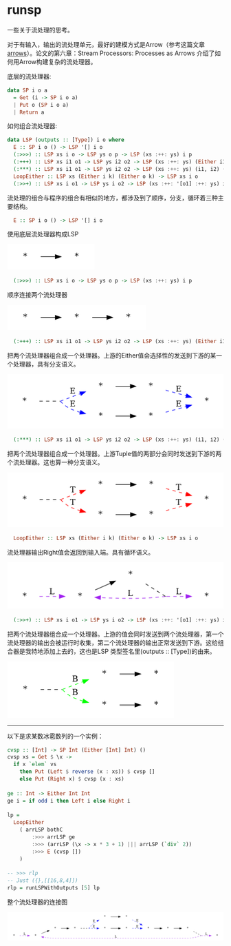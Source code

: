 # runsp
一些关于流处理的思考。

对于有输入，输出的流处理单元，最好的建模方式是Arrow（参考这篇文章[arrows](http://www.cse.chalmers.se/~rjmh/Papers/arrows.pdf)）。论文的第六章：Stream Processors: Processes as Arrows 介绍了如何用Arrow构建复杂的流处理器。

底层的流处理器:
```haskell
data SP i o a
  = Get (i -> SP i o a)
  | Put o (SP i o a)
  | Return a
```

如何组合流处理器:
```haskell
data LSP (outputs :: [Type]) i o where
  E :: SP i o () -> LSP '[] i o
  (:>>>) :: LSP xs i o -> LSP ys o p -> LSP (xs :++: ys) i p
  (:+++) :: LSP xs i1 o1 -> LSP ys i2 o2 -> LSP (xs :++: ys) (Either i1 i2) (Either o1 o2)
  (:***) :: LSP xs i1 o1 -> LSP ys i2 o2 -> LSP (xs :++: ys) (i1, i2) (o1, o2)
  LoopEither :: LSP xs (Either i k) (Either o k) -> LSP xs i o
  (:>>+) :: LSP xs i o1 -> LSP ys i o2 -> LSP (xs :++: '[o1] :++: ys) i o2
```
流处理的组合与程序的组合有相似的地方，都涉及到了顺序，分支，循环着三种主要结构。

```haskell
  E :: SP i o () -> LSP '[] i o
```
使用底层流处理器构成LSP


![SP i o a](data/sp.png)


```haskell
  (:>>>) :: LSP xs i o -> LSP ys o p -> LSP (xs :++: ys) i p
```
顺序连接两个流处理器


![seq](data/seq.png)


```haskell
  (:+++) :: LSP xs i1 o1 -> LSP ys i2 o2 -> LSP (xs :++: ys) (Either i1 i2) (Either o1 o2)
```
把两个流处理器组合成一个处理器。上游的Either值会选择性的发送到下游的某一个处理器，具有分支语义。


![branceEither](data/branchEither.png)


```haskell
  (:***) :: LSP xs i1 o1 -> LSP ys i2 o2 -> LSP (xs :++: ys) (i1, i2) (o1, o2)
```
把两个流处理器组合成一个处理器。上游Tuple值的两部分会同时发送到下游的两个流处理器。这也算一种分支语义。


![branceTuple](data/branchTuple.png)



```haskell
  LoopEither :: LSP xs (Either i k) (Either o k) -> LSP xs i o
```
流处理器输出Right值会返回到输入端。具有循环语义。


![loopEither](data/loopEither.png)



```haskell
  (:>>+) :: LSP xs i o1 -> LSP ys i o2 -> LSP (xs :++: '[o1] :++: ys) i o2
```
把两个流处理器组合成一个处理器。上游的值会同时发送到两个流处理器，第一个流处理器的输出会被运行时收集，第二个流处理器的输出正常发送到下游。这给组合器是我特地添加上去的，这也是LSP 类型签名里(outputs :: [Type])的由来。



![branceBoth](data/branchBoth.png)


--------------------
以下是求某数冰雹数列的一个实例：
```haskell
cvsp :: [Int] -> SP Int (Either [Int] Int) ()
cvsp xs = Get $ \x ->
  if x `elem` vs
    then Put (Left $ reverse (x : xs)) $ cvsp []
    else Put (Right x) $ cvsp (x : xs)

ge :: Int -> Either Int Int
ge i = if odd i then Left i else Right i

lp =
  LoopEither
    ( arrLSP bothC
        :>>> arrLSP ge
        :>>> (arrLSP (\x -> x * 3 + 1) ||| arrLSP (`div` 2))
        :>>> E (cvsp [])
    )

-- >>> rlp
-- Just ({},[[16,8,4]])
rlp = runLSPWithOutputs [5] lp
```
整个流处理器的连接图


![bbs](data/bbs.png)
